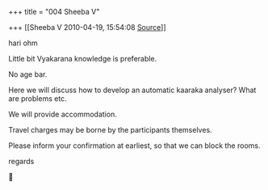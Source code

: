 +++
title = "004 Sheeba V"

+++
[[Sheeba V	2010-04-19, 15:54:08 [Source](https://groups.google.com/g/bvparishat/c/H8qSpy0HPPc)]]



hari ohm

Little bit Vyakarana knowledge is preferable.

No age bar.

Here we will discuss how to develop an automatic kaaraka analyser? What are problems etc.

We will provide accommodation.

Travel charges may be borne by the participants themselves.

Please inform your confirmation at earliest, so that we can block the rooms.

regards




